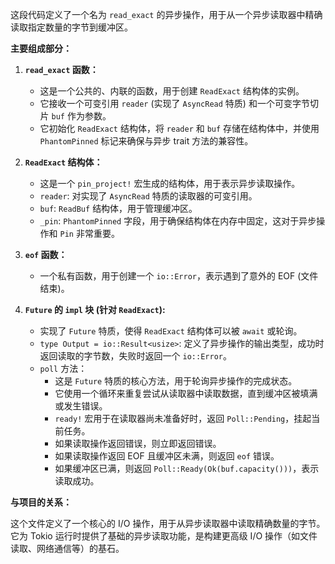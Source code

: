 这段代码定义了一个名为 `read_exact` 的异步操作，用于从一个异步读取器中精确读取指定数量的字节到缓冲区。

**主要组成部分：**

1.  **`read_exact` 函数：**
    *   这是一个公共的、内联的函数，用于创建 `ReadExact` 结构体的实例。
    *   它接收一个可变引用 `reader` (实现了 `AsyncRead` 特质) 和一个可变字节切片 `buf` 作为参数。
    *   它初始化 `ReadExact` 结构体，将 `reader` 和 `buf` 存储在结构体中，并使用 `PhantomPinned` 标记来确保与异步 trait 方法的兼容性。

2.  **`ReadExact` 结构体：**
    *   这是一个 `pin_project!` 宏生成的结构体，用于表示异步读取操作。
    *   `reader`:  对实现了 `AsyncRead` 特质的读取器的可变引用。
    *   `buf`:  `ReadBuf` 结构体，用于管理缓冲区。
    *   `_pin`:  `PhantomPinned` 字段，用于确保结构体在内存中固定，这对于异步操作和 `Pin` 非常重要。

3.  **`eof` 函数：**
    *   一个私有函数，用于创建一个 `io::Error`，表示遇到了意外的 EOF (文件结束)。

4.  **`Future` 的 `impl` 块 (针对 `ReadExact`):**
    *   实现了 `Future` 特质，使得 `ReadExact` 结构体可以被 `await` 或轮询。
    *   `type Output = io::Result<usize>`:  定义了异步操作的输出类型，成功时返回读取的字节数，失败时返回一个 `io::Error`。
    *   `poll` 方法：
        *   这是 `Future` 特质的核心方法，用于轮询异步操作的完成状态。
        *   它使用一个循环来重复尝试从读取器中读取数据，直到缓冲区被填满或发生错误。
        *   `ready!` 宏用于在读取器尚未准备好时，返回 `Poll::Pending`，挂起当前任务。
        *   如果读取操作返回错误，则立即返回错误。
        *   如果读取操作返回 EOF 且缓冲区未满，则返回 `eof` 错误。
        *   如果缓冲区已满，则返回 `Poll::Ready(Ok(buf.capacity()))`，表示读取成功。

**与项目的关系：**

这个文件定义了一个核心的 I/O 操作，用于从异步读取器中读取精确数量的字节。它为 Tokio 运行时提供了基础的异步读取功能，是构建更高级 I/O 操作（如文件读取、网络通信等）的基石。
